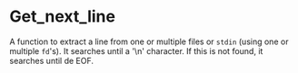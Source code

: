 # Get_next_line
A function to extract a line from one or multiple files or `stdin` (using one or multiple `fd`'s). It searches until a '\n' character. If this is not found, it searches until de EOF.
